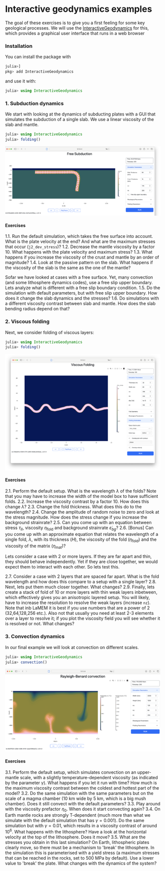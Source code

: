 # Interactive geodynamics examples

The goal of these exercises is to give you a first feeling for some key geological processes. We will use the [InteractiveGeodynamics](https://github.com/JuliaGeodynamics/InteractiveGeodynamics.jl) for this, which provides a graphical user interface that runs in a web browser

### Installation
You can install the package with
```julia
julia>]
pkg> add InteractiveGeodynamics
```
and use it with:
```julia
julia> using InteractiveGeodynamics
```


### 1. Subduction dynamics
We start with looking at the dynamics of subducting plates with a GUI that simulates the subduction of a single slab. We use a linear viscosity of the slab and mantle.  
```julia
julia> using InteractiveGeodynamics
julia> folding()
```

![Subduction](Subduction.png)

#### Exercises
1.1. Run the default simulation, which takes the free surface into account. What is the plate velocity at the end? And what are the maximum stresses that occur (`j2_dev_stress`)?
1.2. Decrease the mantle viscosity by a factor 10. What happens with the plate velocity and maximum stress?
1.3. What happens if you increase the viscosity of the crust and mantle by an order of magnitude? 
1.4. Look at the passive pattern on the slab. What happens if the viscosity of the slab is the same as the one of the mantle?

Sofar we have looked at cases with a free surface. Yet, many convection (and some lithosphere dynamics codes), use a free slip upper boundary. Lets analyze what is different with a free slip boundary condition.
1.5. Do the simulation with default parameters, but with free slip upper boundary. How does it change the slab dynamics and the stresses?
1.6. Do simulations with a different viscosity contrast between slab and mantle. How does the slab bending radius depend on that?


### 2. Viscous folding
Next, we consider folding of viscous layers:
```julia
julia> using InteractiveGeodynamics
julia> folding()
```

![Folding](Folding.png)

#### Exercises
2.1. Perform the default setup. What is the wavelength $\lambda$ of the folds? Note that you may have to increase the width of the model box to have sufficient folds. 
2.2. Increase the viscosity contrast by a factor 10. How does this change $\lambda$?
2.3. Change the fold thickness. What does this do to the wavelength?
2.4. Change the amplitude of random noise to zero and look at the stress magnitude. How does the stress change if you increase the background strainrate? 
2.5. Can you come up with an equation between stress $\tau_{II}$, viscosity $\eta_{\textrm{fold}}$ and background strainrate $\dot{\varepsilon}_{bg}$?
2.6. [Bonus] Can you come up with an approximate equation that relates the wavelength of a single fold, $\lambda$, with its thickness ($H$), the viscosity of the fold ($\eta_{\textrm{fold}}$) and the viscosity of the matrix ($\eta_{\textrm{mat}}$)?

Lets consider a case with 2 or more layers. If they are far apart and thin, they should behave independently. Yet if they are close together, we would expect them to interact with each other. So lets test this.

2.7. Consider a case with 2 layers that are spaced far apart. What is the fold wavelength and how does this compare to a setup with a single layer?
2.8. Next, lets put them much closer together. What changes?
2.9. Finally, lets create a stack of fold of 10 or more layers with thin weak layers inbetween, which effectively gives you an anisotropic layered setup. You will likely, have to increase the resolution to resolve the weak layers (increase `nz`). Note that inb LaMEM it is best if you use numbers that are a power of 2 (32,64,128,256 etc.). Also not that usually you need at least 2-3 elements over a layer to resolve it; if you plot the viscosity field you will see whether it is resolved or not. What changes?



### 3. Convection dynamics
In our final example we will look at convection on different scales.

```julia
julia> using InteractiveGeodynamics
julia> convection()
```
![Convection](Convection.png)


#### Exercises
3.1. Perform the default setup, which simulates convection on an upper-mantle scale, with a slightly temperature-dependent viscosity (as indicated by the parameter $\gamma$).  What happens if you let it run with time? How much is the maximum viscosity contrast between the coldest and hottest part of the model?
3.2. Do the same simulation with the same parameters but on the scale of a magma chamber (10 km wide by 5 km, which is a big mush chamber). Does it still convect with the default parameters?
3.3. Play around with the viscosity prefactor $\eta_0$. When does it start convecting again?
3.4. On Earth mantle rocks are strongly T-dependent (much more than what we simulate with the default simulation that has $\gamma=0.001$). Do the same simulation but with $\gamma=0.01$, which results in a viscosity contrast of around $10^6$. What happens with the lithosphere? Have a look at the horizontal velocity at the top of the lithosphere. Does it move?
3.5. What are the stresses you obtain in this last simulation? On Earth, lithospheric plates clearly move, so there must be a mechanism to 'break' the lithosphere. In the simulation this is parameterised with a yield stress (a maximum stresses that can be reached in the rocks, set to 500 MPa by default). Use a lower value to 'break' the plate. What changes with the dynamics of the system?  
